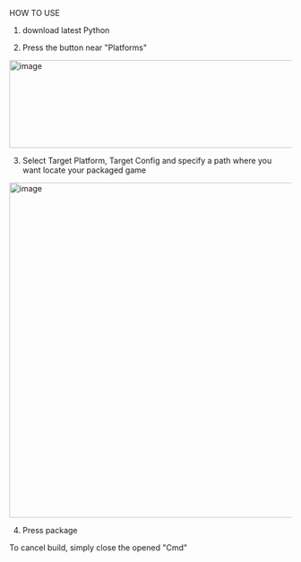 HOW TO USE

1. download latest Python

2. Press the button near "Platforms"
<img width="2177" height="157" alt="image" src="https://github.com/user-attachments/assets/df18943f-2a0d-4a60-81e5-008439c39f20" />

3. Select Target Platform, Target Config and specify a path where you want locate your packaged game  
<img width="1002" height="599" alt="image" src="https://github.com/user-attachments/assets/c75f915e-86fb-44b6-ac7a-1ececff9a991" />

4. Press package

To cancel build, simply close the opened "Cmd"
